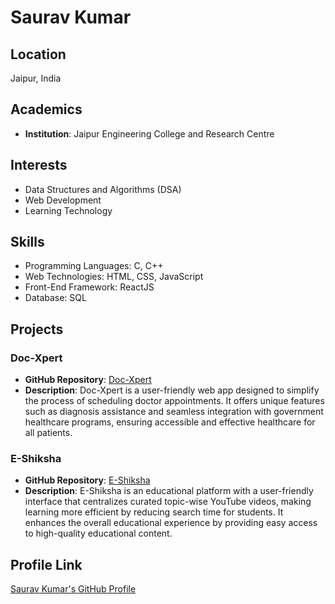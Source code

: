 # Saurav Kumar

## Location
Jaipur, India

## Academics
- **Institution**: Jaipur Engineering College and Research Centre

## Interests
- Data Structures and Algorithms (DSA)
- Web Development
- Learning Technology

## Skills
- Programming Languages: C, C++
- Web Technologies: HTML, CSS, JavaScript
- Front-End Framework: ReactJS
- Database: SQL

## Projects

### Doc-Xpert
- **GitHub Repository**: [Doc-Xpert](https://github.com/saurav1207/Healthcare-website)
- **Description**: Doc-Xpert is a user-friendly web app designed to simplify the process of scheduling doctor appointments. It offers unique features such as diagnosis assistance and seamless integration with government healthcare programs, ensuring accessible and effective healthcare for all patients.

### E-Shiksha
- **GitHub Repository**: [E-Shiksha](https://github.com/saurav1207/react-eShiksha)
- **Description**: E-Shiksha is an educational platform with a user-friendly interface that centralizes curated topic-wise YouTube videos, making learning more efficient by reducing search time for students. It enhances the overall educational experience by providing easy access to high-quality educational content.

## Profile Link
[Saurav Kumar's GitHub Profile](https://github.com/saurav1207)
